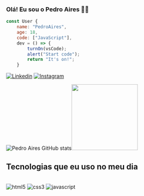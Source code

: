 
### Olá! Eu sou o Pedro Aires 🧔🏻

```js
const User {
    name: "PedroAires",
    age: 18, 
    code: ["JavaScript"],
    dev = () => {
        turnOn(vsCode);
        alert("Start code");
        return "It's on!";
    }
```

[![Linkedin](https://img.shields.io/badge/LinkedIn-0077B5?style=for-the-badge&logo=linkedin&logoColor=white)](https://www.linkedin.com/in/pedro-aires-8b70a1265/) [![Instagram](https://img.shields.io/badge/Instagram-E4405F?style=for-the-badge&logo=instagram&logoColor=white)](https://instagram.com/___.aires/)

![Pedro Aires GitHub stats](https://github-readme-stats.vercel.app/api?username=PedroAiires&show_icons=true&theme=merko)<img height="180em" src="https://github-readme-stats.vercel.app/api/top-langs/?username=PedroAiires&layout=compact&langs_count=7&theme=midnight-purple"/>

## Tecnologias que eu uso no meu dia

<div style="display: inline_block"><br/>
    <img aling="center" alt="html5"  src="https://img.shields.io/badge/HTML5-E34F26?style=for-the-badge&logo=html5&logoColor=white" />
    <img aling="center" alt="css3"  src="https://img.shields.io/badge/CSS3-1572B6?style=for-the-badge&logo=css3&logoColor=white" />
    <img aling="center" alt="javascript"  src="https://img.shields.io/badge/JavaScript-323330?style=for-the-badge&logo=javascript&logoColor=F7DF1E" />
</div>
